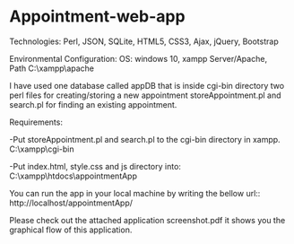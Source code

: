 # Appointment-web-app

Technologies:
Perl, JSON, SQLite, HTML5, CSS3, Ajax, jQuery, Bootstrap

Environmental Configuration:
OS: windows 10, 
xampp Server/Apache,  
Path C:\xampp\apache

I have used one database called appDB that is inside cgi-bin directory
two perl files for creating/storing a new appointment storeAppointment.pl and 
search.pl for finding an existing appointment.

Requirements:

-Put storeAppointment.pl and search.pl to the cgi-bin directory in xampp. C:\xampp\cgi-bin

-Put index.html, style.css and js directory into:  C:\xampp\htdocs\appointmentApp

You can run the app in your local machine by writing the bellow url::
http://localhost/appointmentApp/

Please check out the attached application screenshot.pdf  it shows you the graphical flow of this application.
